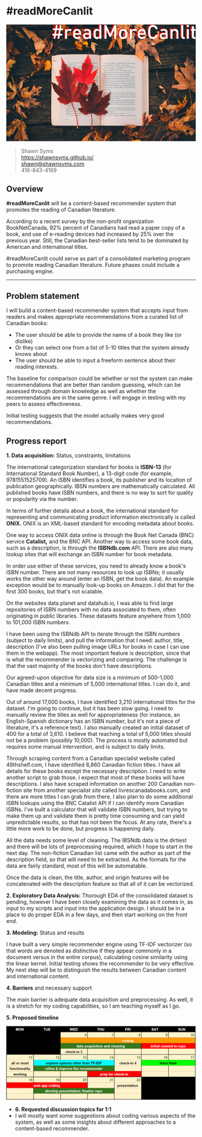 # #readMoreCanlit

<center><img src='img/readMoreCanlit.png'></center>



> Shawn Syms<br>
> https://shawnsyms.github.io/ <br>
> shawn@shawnsyms.com <br>
> 416-843-4169 <br>



## Overview

**#readMoreCanlit** will be a content-based recommender system that promotes the reading of Canadian literature. 

According to a recent survey by the non-profit organization BookNetCanada, 92% percent of Canadians had read a paper copy of a book, and use of e-reading devices had increased by 25% over the previous year. Still, the Canadian best-seller lists tend to be dominated by American and international titles. 

#readMoreCanlit could serve as part of a consolidated marketing program to promote reading Canadian literature. Future phases could include a purchasing engine.

---

## Problem statement

I will build a content-based recommender system that accepts input from readers and makes appropriate recommendations from a curated list of Canadian books: 

* The user should be able to provide the name of a book they like (or dislike) 
* Or they can select one from a list of 5-10 titles that the system already knows about
* The user should be able to input a freeform sentence about their reading interests.

The baseline for comparison could be whether or not the system can make recommendations that are better than random guessing, which can be assessed through domain knowledge as well as whether the recommendations are in the same genre. I will engage in testing with my peers to assess effectiveness.

Initial testing suggests that the model actually makes very good recommendations.

## Progress report

**1. Data acquisition:** Status, constraints, limitations

The international categorization standard for books is **ISBN-13** (for International Standard Book Number), a 13-digit code (for example, 9781551525709). An ISBN identifies a book, its publisher and its location of publication geographically. IBSN numbers are mathematically calculated. All published books have ISBN numbers, and there is no way to sort for quality or popularity via the number. 

In terms of further details about a book, the international standard for representing and communicating product information electronically is called **ONIX.** ONIX is an XML-based standard for encoding metadata about books. 

One way to access ONIX data online is through the Book Net Canada (BNC) service **Catalist,** and the BNC API. Another way to access some book data, such as a description, is through the **ISBNdb.com** API. There are also many lookup sites that will exchange an ISBN number for book metadata.

In order use either of these services, you need to already know a book's ISBN number. There are not many resources to look up ISBNs; it usually works the other way around (enter an ISBN, get the book data). An example exception would be to manually look-up books on Amazon. I did that for the first 300 books, but that's not scalable. 

On the websites data.planet and datahub.io, I was able to find large repositories of ISBN numbers with no data associated to them, often originating in public libraries. These datasets feature anywhere from 1,000 to 101,000 ISBN numbers.

I have been using the ISBNdb API to iterate through the ISBN numbers (subject to daily limits), and pull the information that I need: author, title, description (I've also been pulling image URLs for books in case I can use them in the webapp). The most important feature is description, since that is what the recommender is vectorizing and comparing. The challenge is that the vast majority of the books don't have descriptions. 

Our agreed-upon objective for data size is a minimum of 500-1,000 Canadian titles and a minimum of 5,000 international titles. I can do it, and have made decent progress. 

Out of around 17,000 books, I have identified 3,210 international titles for the dataset. I'm going to continue, but it has been slow going. I need to manually review the titles as well for appropriateness (for instance, an English-Spanish dictionary has an ISBN number, but it's not a piece of literature, it's a reference text). I also manually created an initial dataset of 400 for a total of 3,610. I believe that reaching a total of 5,000 titles should not be a problem (possibly 10,000). The process is mostly automated but requires some manual intervention, and is subject to daily limits.

Through scraping content from a Canadian specialist website called 49thshelf.com, I have identified 8,860 Canadian fiction titles. I have all details for these books except the necessary description. I need to write another script to grab those. I expect that most of these books will have descriptions. I also have scraped information on another 200 Canadian non-fiction site from another specialist site called livrescanadabooks.com, and there are more titles I can grab from there. I also plan to do some additional ISBN lookups using the BNC Catalist API if I can identify more Canadian ISBNs. I've built a calculator that will validate ISBN numbers, but trying to make them up and validate them is pretty time consuming and can yield unpredictable results, so that has not been the focus. At any rate, there's a little more work to be done, but progress is happening daily. 

All the data needs some level of cleaning. The IBSNdb data is the dirtiest and there will be lots of preprocessing required, which I hope to start in the next day. The non-fiction Canadian list came with the author as part of the description field, so that will need to be extracted. As the formats for the data are fairly standard, most of this will be automatable. 

Once the data is clean, the title, author, and origin features will be concatenated with the description feature so that all of it can be vectorized.



**2. Exploratory Data Analysis:** Thorough EDA of the consolidated dataset is pending, however I have been closely examining the data as it comes in, as input to my scripts and input into the application design. I should be in a place to do proper EDA in a few days, and then start working on the front end.



**3. Modeling:** Status and results

I have built a very simple recommender engine using TF-IDF vectorizer (so that words are denoted as distinctive if they appear commonly in a document versus in the entire corpus), calculating cosine similarity using the linear kernel. Initial testing shows the recommender to be very effective. My next step will be to distinguish the results between Canadian content and international content. 



**4. Barriers** and necessary support

The main barrier is adequate data acquisition and preprocessing. As well, it is a stretch for my coding capabilities, so I am teaching myself as I go. 



**5. Proposed timeline**

<center><img src='img/schedule.png'></center>



- **6. Requested discussion topics for 1:1** 
- I will mostly want some suggestions about coding various aspects of the system, as well as some insights about different approaches to a content-based recommender.



